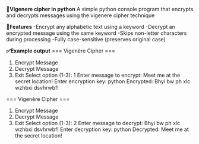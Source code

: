 **🔐Vigenere cipher in python**
A simple python console program that encrypts and decrypts messages using the vigenere cipher technique



**📌Features**
-Encrypt any alphabetic text using a keyword
-Decrypt an encrypted message using the same keyword
-Skips non-letter characters during processing
-Fully case-sensitive (preserves original case)


**✅Example output**
=== Vigenère Cipher ===
1. Encrypt Message
2. Decrypt Message
3. Exit
Select option (1-3): 1
Enter message to encrypt: Meet me at the secret location!
Enter encryption key: python
Encrypted: Bhyi bw ph xlc wzhbxi dsvhrwbf!

=== Vigenère Cipher ===
1. Encrypt Message
2. Decrypt Message
3. Exit
Select option (1-3): 2
Enter message to decrypt: Bhyi bw ph xlc wzhbxi dsvhrwbf!
Enter decryption key: python
Decrypted: Meet me at the secret location!

